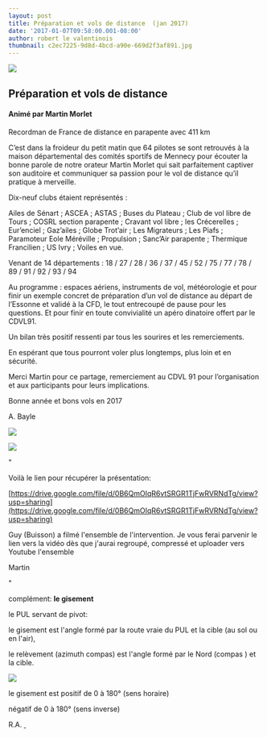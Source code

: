 ```yaml
---
layout: post
title: Préparation et vols de distance  (jan 2017)
date: '2017-01-07T09:58:00.001-08:00'
author: robert le valentinois
thumbnail: c2ec7225-9d8d-4bcd-a90e-669d2f3af891.jpg
---
```

  
  

[![](bb6920b0-83d7-4561-849e-72a3ea6ba781.jpg)](4f7fbbb5-e9b5-4cc5-a211-415a093c41fa.jpg)

## Préparation et vols de distance

#### Animé par Martin Morlet&nbsp;&nbsp;&nbsp;&nbsp;&nbsp;&nbsp;&nbsp;&nbsp;

Recordman de France de distance en parapente avec 411 km  

C’est dans la froideur du petit matin que 64 pilotes se sont retrouvés à la maison départemental des comités sportifs de Mennecy pour écouter la bonne parole de notre orateur Martin Morlet qui sait parfaitement captiver son auditoire et communiquer sa passion pour le vol de distance qu’il pratique à merveille.

  

Dix-neuf clubs étaient représentés&nbsp;:

Ailes de Sénart&nbsp;; ASCEA&nbsp;; ASTAS&nbsp;; Buses du Plateau&nbsp;; Club de vol libre de Tours&nbsp;; COSRL section parapente&nbsp;; Cravant vol libre&nbsp;; les Crécerelles&nbsp;; Eur’enciel&nbsp;; Gaz’ailes&nbsp;; Globe Trot’air&nbsp;; Les Migrateurs&nbsp;; Les Piafs&nbsp;; Paramoteur Eole Méréville&nbsp;; Propulsion&nbsp;; Sanc’Air parapente&nbsp;; Thermique Francilien&nbsp;; US Ivry&nbsp;; Voiles en vue.

Venant de 14 départements&nbsp;: 18 / 27 / 28 / 36 / 37 / 45 / 52 / 75 / 77 / 78 / 89 / 91 / 92 / 93 / 94

  

Au programme&nbsp;: espaces aériens, instruments de vol, météorologie et pour finir un exemple concret de préparation d’un vol de distance au départ de l’Essonne et validé à la CFD, le tout entrecoupé de pause pour les questions. Et pour finir en toute convivialité un apéro dinatoire offert par le CDVL91.

Un bilan très positif ressenti par tous les sourires et les remerciements.

En espérant que tous pourront voler plus longtemps, plus loin et en sécurité.

  

Merci Martin pour ce partage, remerciement au CDVL 91 pour l’organisation et aux participants pour leurs implications.

  

Bonne année et bons vols en 2017

  

A. Bayle
&nbsp;

  

  

[![](04696c6b-f7b4-42b6-a306-7945b408c685.jpg)](4ef3b0ea-317d-4a2b-b408-934736545f49.jpg)

  

[![](e5379b1f-d84e-4379-849d-d816254fb8db.jpg)](0bbbf6af-5b6b-451e-92f8-1de424400dec.jpg)

  

  

 " 

 Voilà le lien pour récupérer la présentation: 

[https://drive.google.com/file/d/0B6QmOIqR6vtSRGR1TjFwRVRNdTg/view?usp=sharing](https://drive.google.com/file/d/0B6QmOIqR6vtSRGR1TjFwRVRNdTg/view?usp=sharing)

  

 Guy (Buisson) a filmé l'ensemble de l'intervention. Je vous ferai parvenir le lien vers la vidéo dès que j'aurai regroupé, compressé et uploader vers Youtube l'ensemble 

  

 Martin 

 " 

  

  

  

 complément: **le gisement**

  

 le PUL servant de pivot: 

 le gisement est l'angle formé par la route vraie du PUL et la cible (au sol ou en l'air), 

 le relèvement (azimuth compas) est l'angle formé par le Nord (compas ) et la cible. 

  

[![](5fbee93a-2f71-4234-99f6-f235dcb45bb5.jpg)](818264c0-32d6-4722-a6bc-393d45eb776d.jpg)

 le gisement est positif de 0 à 180° (sens horaire) 

 négatif de 0 à 180° (sens inverse) 

  

 R.A. 
[&nbsp;](2de455cb-54c4-40e2-b8c5-44ef22468067.jpg)
